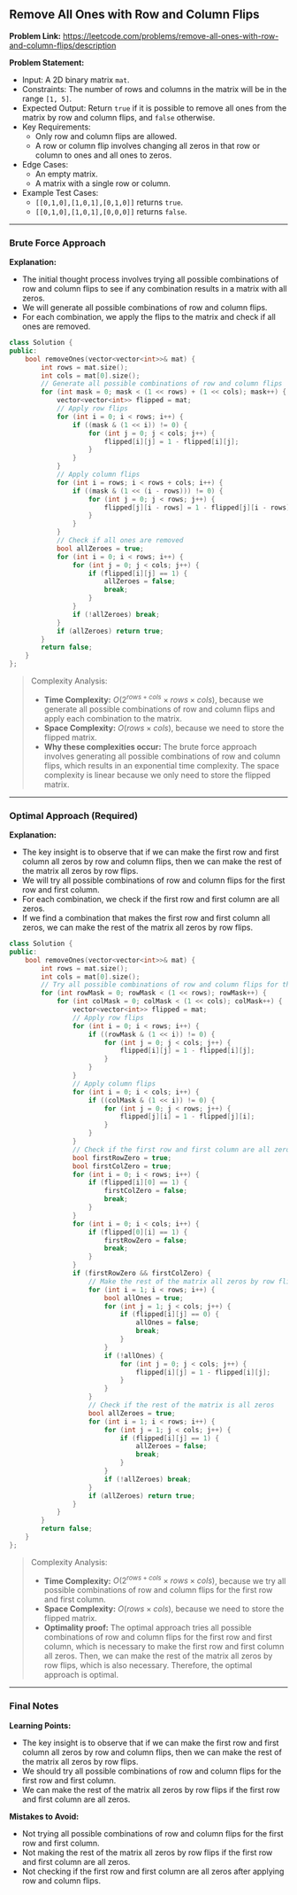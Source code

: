 ## Remove All Ones with Row and Column Flips

**Problem Link:** https://leetcode.com/problems/remove-all-ones-with-row-and-column-flips/description

**Problem Statement:**
- Input: A 2D binary matrix `mat`.
- Constraints: The number of rows and columns in the matrix will be in the range `[1, 5]`.
- Expected Output: Return `true` if it is possible to remove all ones from the matrix by row and column flips, and `false` otherwise.
- Key Requirements: 
    - Only row and column flips are allowed.
    - A row or column flip involves changing all zeros in that row or column to ones and all ones to zeros.
- Edge Cases:
    - An empty matrix.
    - A matrix with a single row or column.
- Example Test Cases:
    - `[[0,1,0],[1,0,1],[0,1,0]]` returns `true`.
    - `[[0,1,0],[1,0,1],[0,0,0]]` returns `false`.

---

### Brute Force Approach

**Explanation:**
- The initial thought process involves trying all possible combinations of row and column flips to see if any combination results in a matrix with all zeros.
- We will generate all possible combinations of row and column flips.
- For each combination, we apply the flips to the matrix and check if all ones are removed.

```cpp
class Solution {
public:
    bool removeOnes(vector<vector<int>>& mat) {
        int rows = mat.size();
        int cols = mat[0].size();
        // Generate all possible combinations of row and column flips
        for (int mask = 0; mask < (1 << rows) + (1 << cols); mask++) {
            vector<vector<int>> flipped = mat;
            // Apply row flips
            for (int i = 0; i < rows; i++) {
                if ((mask & (1 << i)) != 0) {
                    for (int j = 0; j < cols; j++) {
                        flipped[i][j] = 1 - flipped[i][j];
                    }
                }
            }
            // Apply column flips
            for (int i = rows; i < rows + cols; i++) {
                if ((mask & (1 << (i - rows))) != 0) {
                    for (int j = 0; j < rows; j++) {
                        flipped[j][i - rows] = 1 - flipped[j][i - rows];
                    }
                }
            }
            // Check if all ones are removed
            bool allZeroes = true;
            for (int i = 0; i < rows; i++) {
                for (int j = 0; j < cols; j++) {
                    if (flipped[i][j] == 1) {
                        allZeroes = false;
                        break;
                    }
                }
                if (!allZeroes) break;
            }
            if (allZeroes) return true;
        }
        return false;
    }
};
```

> Complexity Analysis:
> - **Time Complexity:** $O(2^{rows+cols} \times rows \times cols)$, because we generate all possible combinations of row and column flips and apply each combination to the matrix.
> - **Space Complexity:** $O(rows \times cols)$, because we need to store the flipped matrix.
> - **Why these complexities occur:** The brute force approach involves generating all possible combinations of row and column flips, which results in an exponential time complexity. The space complexity is linear because we only need to store the flipped matrix.

---

### Optimal Approach (Required)

**Explanation:**
- The key insight is to observe that if we can make the first row and first column all zeros by row and column flips, then we can make the rest of the matrix all zeros by row flips.
- We will try all possible combinations of row and column flips for the first row and first column.
- For each combination, we check if the first row and first column are all zeros.
- If we find a combination that makes the first row and first column all zeros, we can make the rest of the matrix all zeros by row flips.

```cpp
class Solution {
public:
    bool removeOnes(vector<vector<int>>& mat) {
        int rows = mat.size();
        int cols = mat[0].size();
        // Try all possible combinations of row and column flips for the first row and first column
        for (int rowMask = 0; rowMask < (1 << rows); rowMask++) {
            for (int colMask = 0; colMask < (1 << cols); colMask++) {
                vector<vector<int>> flipped = mat;
                // Apply row flips
                for (int i = 0; i < rows; i++) {
                    if ((rowMask & (1 << i)) != 0) {
                        for (int j = 0; j < cols; j++) {
                            flipped[i][j] = 1 - flipped[i][j];
                        }
                    }
                }
                // Apply column flips
                for (int i = 0; i < cols; i++) {
                    if ((colMask & (1 << i)) != 0) {
                        for (int j = 0; j < rows; j++) {
                            flipped[j][i] = 1 - flipped[j][i];
                        }
                    }
                }
                // Check if the first row and first column are all zeros
                bool firstRowZero = true;
                bool firstColZero = true;
                for (int i = 0; i < rows; i++) {
                    if (flipped[i][0] == 1) {
                        firstColZero = false;
                        break;
                    }
                }
                for (int i = 0; i < cols; i++) {
                    if (flipped[0][i] == 1) {
                        firstRowZero = false;
                        break;
                    }
                }
                if (firstRowZero && firstColZero) {
                    // Make the rest of the matrix all zeros by row flips
                    for (int i = 1; i < rows; i++) {
                        bool allOnes = true;
                        for (int j = 1; j < cols; j++) {
                            if (flipped[i][j] == 0) {
                                allOnes = false;
                                break;
                            }
                        }
                        if (!allOnes) {
                            for (int j = 0; j < cols; j++) {
                                flipped[i][j] = 1 - flipped[i][j];
                            }
                        }
                    }
                    // Check if the rest of the matrix is all zeros
                    bool allZeroes = true;
                    for (int i = 1; i < rows; i++) {
                        for (int j = 1; j < cols; j++) {
                            if (flipped[i][j] == 1) {
                                allZeroes = false;
                                break;
                            }
                        }
                        if (!allZeroes) break;
                    }
                    if (allZeroes) return true;
                }
            }
        }
        return false;
    }
};
```

> Complexity Analysis:
> - **Time Complexity:** $O(2^{rows+cols} \times rows \times cols)$, because we try all possible combinations of row and column flips for the first row and first column.
> - **Space Complexity:** $O(rows \times cols)$, because we need to store the flipped matrix.
> - **Optimality proof:** The optimal approach tries all possible combinations of row and column flips for the first row and first column, which is necessary to make the first row and first column all zeros. Then, we can make the rest of the matrix all zeros by row flips, which is also necessary. Therefore, the optimal approach is optimal.

---

### Final Notes

**Learning Points:**
- The key insight is to observe that if we can make the first row and first column all zeros by row and column flips, then we can make the rest of the matrix all zeros by row flips.
- We should try all possible combinations of row and column flips for the first row and first column.
- We can make the rest of the matrix all zeros by row flips if the first row and first column are all zeros.

**Mistakes to Avoid:**
- Not trying all possible combinations of row and column flips for the first row and first column.
- Not making the rest of the matrix all zeros by row flips if the first row and first column are all zeros.
- Not checking if the first row and first column are all zeros after applying row and column flips.